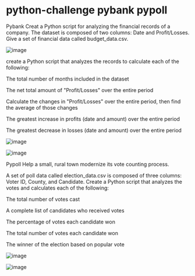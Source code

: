 # python-challenge pybank pypoll
Pybank
Creat a Python script for analyzing the financial records of a company. The dataset is composed of two columns: Date and Profit/Losses. Give a set of financial data called budget_data.csv.



![image](https://user-images.githubusercontent.com/79819331/119210088-6b103c00-ba78-11eb-852b-2827e0ac5be9.png)

create a Python script that analyzes the records to calculate each of the following:




The total number of months included in the dataset


The net total amount of "Profit/Losses" over the entire period


Calculate the changes in "Profit/Losses" over the entire period, then find the average of those changes


The greatest increase in profits (date and amount) over the entire period


The greatest decrease in losses (date and amount) over the entire period


![image](https://user-images.githubusercontent.com/79819331/119210363-bf67eb80-ba79-11eb-8035-939342eadc65.png)




![image](https://user-images.githubusercontent.com/79819331/119210298-77e15f80-ba79-11eb-8f83-8eb0cbd55ca0.png)

Pypoll
Help a small, rural town modernize its vote counting process.


A set of poll data called election_data.csv is composed of three columns: Voter ID, County, and Candidate. Create a Python script that analyzes the votes and calculates each of the following:


The total number of votes cast


A complete list of candidates who received votes


The percentage of votes each candidate won


The total number of votes each candidate won


The winner of the election based on popular vote



![image](https://user-images.githubusercontent.com/79819331/119210511-89773700-ba7a-11eb-9658-a6d7b999b9d9.png)


![image](https://user-images.githubusercontent.com/79819331/119210558-c5aa9780-ba7a-11eb-8423-7c8b979c62cf.png)


